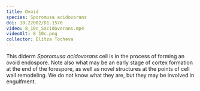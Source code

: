 ```yaml
---
title: Ovoid
species: Sporomusa acidovorans 
doi: 10.22002/D1.1570
video: 8_10c_Sacidovorans.mp4
videoAlt: 8_10c.png
collector: Elitza Tocheva
---
```


This diderm *Sporomusa acidovorans* cell is in the process of forming an ovoid endospore. Note also what may be an early stage of cortex formation at the end of the forespore, as well as novel structures at the points of cell wall remodeling. We do not know what they are, but they may be involved in engulfment.


